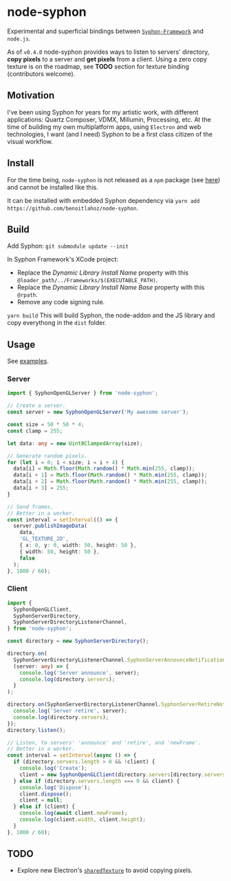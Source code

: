 # node-syphon

Experimental and superficial bindings between [`Syphon-Framework`](https://github.com/Syphon/Syphon-Framework) and `node.js`.

As of `v0.4.0` node-syphon provides ways to listen to servers' directory, **copy pixels** to a server and **get pixels** from a client. Using a zero copy texture is on the roadmap, see **TODO** section for texture binding (contributors welcome).

## Motivation

I've been using Syphon for years for my artistic work, with different applications: Quartz Composer, VDMX, Millumin, Processing, etc.
At the time of building my own multiplatform apps, using `Electron` and web technologies, I want (and I need) Syphon to be a first class citizen of the visual workflow.

## Install

For the time being, `node-syphon` is not released as a `npm` package (see [here](https://stackoverflow.com/questions/79384958/publish-a-npm-package-that-contains-a-cocoa-framework-build)) and cannot be installed like this.

It can be installed with embedded Syphon dependency via `yarn add https://github.com/benoitlahoz/node-syphon`.

## Build

Add Syphon:
`git submodule update --init`

In Syphon Framework's XCode project:

- Replace the _Dynamic Library Install Name_ property with this `@loader_path/../Frameworks/$(EXECUTABLE_PATH)`.
- Replace the _Dynamic Library Install Name Base_ property with this `@rpath`.
- Remove any code signing rule.

`yarn build`
This will build Syphon, the node-addon and the JS library and copy everythong in the `dist` folder.

## Usage

See [examples](https://github.com/benoitlahoz/node-syphon/tree/main/examples).

### Server

```typescript
import { SyphonOpenGLServer } from 'node-syphon';

// Create a server.
const server = new SyphonOpenGLServer('My awesome server');

const size = 50 * 50 * 4;
const clamp = 255;

let data: any = new Uint8ClampedArray(size);

// Generate random pixels.
for (let i = 0; i < size; i = i + 4) {
  data[i] = Math.floor(Math.random() * Math.min(255, clamp));
  data[i + 1] = Math.floor(Math.random() * Math.min(255, clamp));
  data[i + 2] = Math.floor(Math.random() * Math.min(255, clamp));
  data[i + 3] = 255;
}

// Send frames.
// Better in a worker.
const interval = setInterval(() => {
  server.publishImageData(
    data,
    'GL_TEXTURE_2D',
    { x: 0, y: 0, width: 50, height: 50 },
    { width: 50, height: 50 },
    false
  );
}, 1000 / 60);
```

### Client

```typescript
import {
  SyphonOpenGLClient,
  SyphonServerDirectory,
  SyphonServerDirectoryListenerChannel,
} from 'node-syphon';

const directory = new SyphonServerDirectory();

directory.on(
  SyphonServerDirectoryListenerChannel.SyphonServerAnnounceNotification,
  (server: any) => {
    console.log('Server announce', server);
    console.log(directory.servers);
  }
);

directory.on(SyphonServerDirectoryListenerChannel.SyphonServerRetireNotification, (server: any) => {
  console.log('Server retire', server);
  console.log(directory.servers);
});
directory.listen();

// Listen, to servers' 'announce' and 'retire', and 'newFrame'.
// Better in a worker.
const interval = setInterval(async () => {
  if (directory.servers.length > 0 && !client) {
    console.log('Create');
    client = new SyphonOpenGLClient(directory.servers[directory.servers.length - 1]);
  } else if (directory.servers.length === 0 && client) {
    console.log('Dispose');
    client.dispose();
    client = null;
  } else if (client) {
    console.log(await client.newFrame);
    console.log(client.width, client.height);
  }
}, 1000 / 60);
```

## TODO

- Explore new Electron's [`sharedTexture`](https://www.electronjs.org/docs/latest/api/structures/offscreen-shared-texture) to avoid copying pixels.
